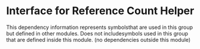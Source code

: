 
# Interface for Reference Count Helper
This dependency information represents symbolsthat are used in this group but defined in other modules.  Does not includesymbols used in this group that are defined inside this module.
(no dependencies outside this module)
